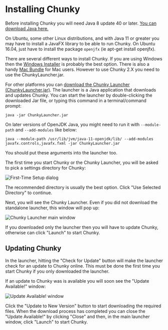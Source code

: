 Installing Chunky
=================

Before installing Chunky you will need Java 8 update 40 or later.
[You can download Java here.](https://java.com)

On Ubuntu, some other Linux distributions, and with Java 11 or greater you may have to install a JavaFX
library to be able to run Chunky. On Ubuntu 16.04, just have to install the
package `openjfx` (ie apt-get install openjfx).

There are several different ways to install Chunky. If you are using Windows
then the [Windows Installer](@EXE_DL_LINK@) is probably the best option.
There is also a handy [Mac Bundle](@DMG_DL_LINK@) for Mac users.
However to use Chunky 2.X you need to use the ChunkyLauncher.jar.

For other platforms you can [download the Chunky Launcher
(ChunkyLauncher.jar)](http://chunkyupdate.llbit.se/ChunkyLauncher.jar). The
launcher is a Java application that downloads and updates Chunky.  You can
start the launcher by double-clicking the downloaded Jar file, or typing this
command in a terminal/command prompt:

    java -jar ChunkyLauncher.jar

On later versions of OpenJDK Java, you might need to run it with `--module-path` and `--add-modules` like below:

    java --module-path /usr/lib/jvm/java-11-openjdk/lib/ --add-modules javafx.controls,javafx.fxml -jar ChunkyLauncher.jar

You should put these arguments into the launcher too.

The first time you start Chunky or the Chunky Launcher, you will be asked to
pick a settings directory for Chunky:

![First-Time Setup dialog](first-time-setup.png)

The recommended directory is usually the best option. Click "Use Selected
Directory" to continue.

Next, you will see the Chunky Launcher. Even if you did not download the
standalone launcher, this window will pop up:

![Chunky Launcher main window](launcher.png)

If you downloaded only the launcher then you will have to update Chunky,
otherwise can click "Launch" to start Chunky.

Updating Chunky
---------------

In the launcher, hitting the "Check for Update" button will make the launcher
check for an update to Chunky online. This must be done the first time you
start Chunky if you only downloaded the launcher.

If an update to Chunky was is available you will soon see the "Update
Available!" window:

![Update Available! window](update-available.png)

Click the "Update to New Version" button to start downloading the required
files. When the download process has completed you can close the "Update
Available!" by clicking "Close" and then, in the main launcher window, click
"Launch" to start Chunky.
